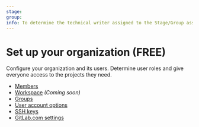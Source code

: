 ```yaml
---
stage:
group:
info: To determine the technical writer assigned to the Stage/Group associated with this page, see https://about.gitlab.com/handbook/engineering/ux/technical-writing/#assignments
---
```


# Set up your organization **(FREE)**

Configure your organization and its users. Determine user roles
and give everyone access to the projects they need.

- [Members](../user/project/members/index.md)
- [Workspace](../user/workspace/index.md) _(Coming soon)_
- [Groups](../user/group/index.md)
- [User account options](../user/profile/index.md)
- [SSH keys](../ssh/index.md)
- [GitLab.com settings](../user/gitlab_com/index.md)
